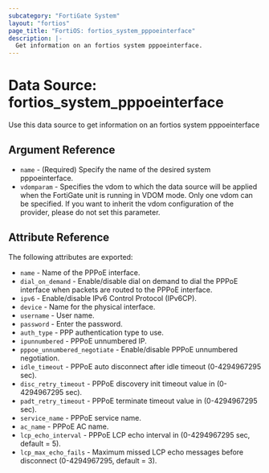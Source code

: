 ```yaml
---
subcategory: "FortiGate System"
layout: "fortios"
page_title: "FortiOS: fortios_system_pppoeinterface"
description: |-
  Get information on an fortios system pppoeinterface.
---
```


# Data Source: fortios_system_pppoeinterface
Use this data source to get information on an fortios system pppoeinterface

## Argument Reference

* `name` - (Required) Specify the name of the desired system pppoeinterface.
* `vdomparam` - Specifies the vdom to which the data source will be applied when the FortiGate unit is running in VDOM mode. Only one vdom can be specified. If you want to inherit the vdom configuration of the provider, please do not set this parameter.


## Attribute Reference

The following attributes are exported:

* `name` - Name of the PPPoE interface.
* `dial_on_demand` - Enable/disable dial on demand to dial the PPPoE interface when packets are routed to the PPPoE interface.
* `ipv6` - Enable/disable IPv6 Control Protocol (IPv6CP).
* `device` - Name for the physical interface.
* `username` - User name.
* `password` - Enter the password.
* `auth_type` - PPP authentication type to use.
* `ipunnumbered` - PPPoE unnumbered IP.
* `pppoe_unnumbered_negotiate` - Enable/disable PPPoE unnumbered negotiation.
* `idle_timeout` - PPPoE auto disconnect after idle timeout (0-4294967295 sec).
* `disc_retry_timeout` - PPPoE discovery init timeout value in (0-4294967295 sec).
* `padt_retry_timeout` - PPPoE terminate timeout value in (0-4294967295 sec).
* `service_name` - PPPoE service name.
* `ac_name` - PPPoE AC name.
* `lcp_echo_interval` - PPPoE LCP echo interval in (0-4294967295 sec, default = 5).
* `lcp_max_echo_fails` - Maximum missed LCP echo messages before disconnect (0-4294967295, default = 3).

